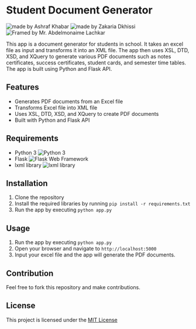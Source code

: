 # Student Document Generator 
<img src="https://img.shields.io/badge/Made%20by-Ashraf%20Khabar-blue" alt="made by Ashraf Khabar"> <img src="https://img.shields.io/badge/Made%20by-Zakaria%20Dkhissi-blue" alt="made by Zakaria Dkhissi"><img src="https://img.shields.io/badge/Framed%20by-Mr.%20Abdelmonaime%20Lachkar-blue" alt="Framed by Mr. Abdelmonaime Lachkar">

This app is a document generator for students in school. It takes an excel file as input and transforms it into an XML file. The app then uses XSL, DTD, XSD, and XQuery to generate various PDF documents such as notes certificates, success certificates, student cards, and semester time tables. The app is built using Python and Flask API.

## Features
- Generates PDF documents from an Excel file
- Transforms Excel file into XML file
- Uses XSL, DTD, XSD, and XQuery to create PDF documents
- Built with Python and Flask API

## Requirements
- Python 3 <img src="https://img.shields.io/badge/Python-3-yellow" alt="Python 3">
- Flask <img src="https://img.shields.io/badge/Flask-Web%20Framework-green" alt="Flask Web Framework">
- lxml library <img src="https://img.shields.io/badge/lxml-library-green" alt="lxml library">

## Installation
1. Clone the repository
2. Install the required libraries by running `pip install -r requirements.txt`
3. Run the app by executing `python app.py`

## Usage
1. Run the app by executing `python app.py`
2. Open your browser and navigate to `http://localhost:5000`
3. Input your excel file and the app will generate the PDF documents.

## Contribution
Feel free to fork this repository and make contributions.

## License
This project is licensed under the [MIT License](https://opensource.org/licenses/MIT)
